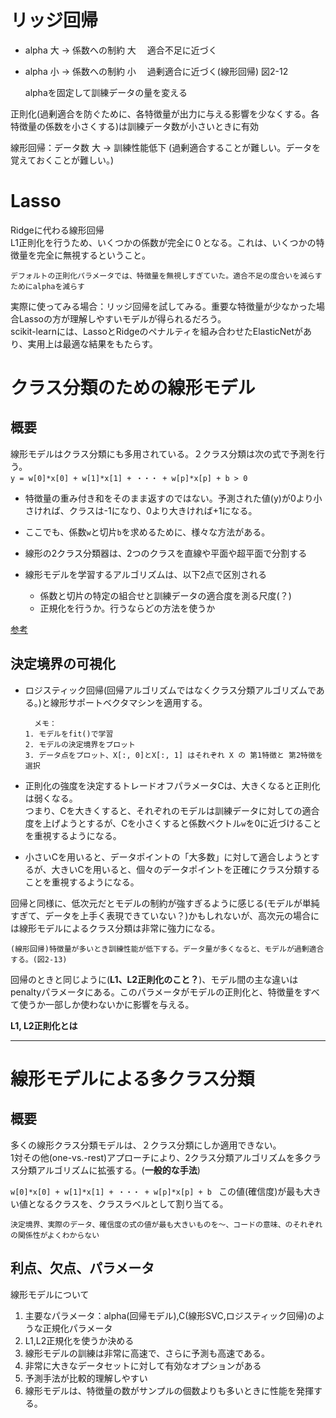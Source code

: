# リッジ回帰
- alpha 大 → 係数への制約 大　 適合不足に近づく
- alpha 小 → 係数への制約 小　 過剰適合に近づく(線形回帰)
図2-12

  alphaを固定して訓練データの量を変える

正則化(過剰適合を防ぐために、各特徴量が出力に与える影響を少なくする。各特徴量の係数を小さくする)は訓練データ数が小さいときに有効

線形回帰：データ数 大 → 訓練性能低下 (過剰適合することが難しい。データを覚えておくことが難しい。) 

# Lasso
Ridgeに代わる線形回帰  
L1正則化を行うため、いくつかの係数が完全に０となる。これは、いくつかの特徴量を完全に無視するということ。
    
    デフォルトの正則化パラメータでは、特徴量を無視しすぎていた。適合不足の度合いを減らすためにalphaを減らす
    
実際に使ってみる場合：リッジ回帰を試してみる。重要な特徴量が少なかった場合Lassoの方が理解しやすいモデルが得られるだろう。  
scikit-learnには、LassoとRidgeのペナルティを組み合わせたElasticNetがあり、実用上は最適な結果をもたらす。

# クラス分類のための線形モデル
## 概要
線形モデルはクラス分類にも多用されている。２クラス分類は次の式で予測を行う。  
`y = w[0]*x[0] + w[1]*x[1] + ・・・ + w[p]*x[p] + b > 0`  
- 特徴量の重み付き和をそのまま返すのではない。予測された値(y)が0より小さければ、クラスは-1になり、0より大きければ+1になる。  
- ここでも、係数`w`と切片`b`を求めるために、様々な方法がある。  

- 線形の2クラス分類器は、2つのクラスを直線や平面や超平面で分割する
- 線形モデルを学習するアルゴリズムは、以下2点で区別される
  - 係数と切片の特定の組合せと訓練データの適合度を測る尺度(？)
  - 正規化を行うか。行うならどの方法を使うか


    
 [参考](https://qiita.com/renesisu727/items/3fbed61e3253934eb68e "サポートベクトルマシン(SVM)について、できるだけ分かりやすくまとめていく④～ソフトマージンとハードマージンの実装～")
 
## 決定境界の可視化
- ロジスティック回帰(回帰アルゴリズムではなくクラス分類アルゴリズムである。)と線形サポートベクタマシンを適用する。

        メモ：
      1. モデルをfit()で学習
      2. モデルの決定境界をプロット  
      3. データ点をプロット、X[:, 0]とX[:, 1] はそれぞれ X の 第1特徴と 第2特徴を選択　　
- 正則化の強度を決定するトレードオフパラメータCは、大きくなると正則化は弱くなる。  
つまり、Cを大きくすると、それぞれのモデルは訓練データに対しての適合度を上げようとするが、Cを小さくすると係数ベクトル`w`を0に近づけることを重視するようになる。

- 小さいCを用いると、データポイントの「大多数」に対して適合しようとするが、大きいCを用いると、個々のデータポイントを正確にクラス分類することを重視するようになる。

回帰と同様に、低次元だとモデルの制約が強すぎるように感じる(モデルが単純すぎて、データを上手く表現できていない？)かもしれないが、高次元の場合には線形モデルによるクラス分類は非常に強力になる。

    (線形回帰)特徴量が多いとき訓練性能が低下する。データ量が多くなると、モデルが過剰適合する。(図2-13)

回帰のときと同じように(__L1、L2正則化のこと？__)、モデル間の主な違いはpenaltyパラメータにある。このパラメータがモデルの正則化と、特徴量をすべて使うか一部しか使わないかに影響を与える。

__L1, L2正則化とは__

-----

# 線形モデルによる多クラス分類
## 概要
多くの線形クラス分類モデルは、２クラス分類にしか適用できない。  
1対その他(one-vs.-rest)アプローチにより、2クラス分類アルゴリズムを多クラス分類アルゴリズムに拡張する。(__一般的な手法__)

`w[0]*x[0] + w[1]*x[1] + ・・・ + w[p]*x[p] + b `
この値(確信度)が最も大きい値となるクラスを、クラスラベルとして割り当てる。

    決定境界、実際のデータ、確信度の式の値が最も大きいものを～、コードの意味、のそれぞれの関係性がよくわからない

## 利点、欠点、パラメータ
線形モデルについて  

1. 主要なパラメータ：alpha(回帰モデル),C(線形SVC,ロジスティック回帰)のような正規化パラメータ
2. L1,L2正規化を使うか決める
3. 線形モデルの訓練は非常に高速で、さらに予測も高速である。
4. 非常に大きなデータセットに対して有効なオプションがある
5. 予測手法が比較的理解しやすい
6. 線形モデルは、特徴量の数がサンプルの個数よりも多いときに性能を発揮する。